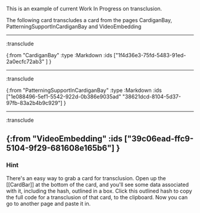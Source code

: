 This is an example of current Work In Progress on transclusion.



The following card transcludes a card from the pages CardiganBay, PatterningSupportInCardiganBay and VideoEmbedding

----
:transclude

{:from "CardiganBay" 
 :type :Markdown
 :ids ["1f4d36e3-75fd-5483-91ed-2a0ecfc72ab3" ]
}

----
:transclude

{:from "PatterningSupportInCardiganBay"
 :type :Markdown
 :ids ["1e088496-5ef1-5542-922d-0b386e9035ad" "38621dcd-8104-5d37-97fb-83a2b4b9c929"]
}


----
:transclude

{:from "VideoEmbedding"
 :ids ["39c06ead-ffc9-5104-9f29-681608e165b6"] } 
----

### Hint

There's an easy way to grab a card for transclusion. Open up the [[CardBar]] at the bottom of the card, and you'll see some data associated with it, including the hash, outlined in a box. Click this outlined hash to copy the full code for a transclusion of that card, to the clipboard. Now you can go to another page and paste it in.

